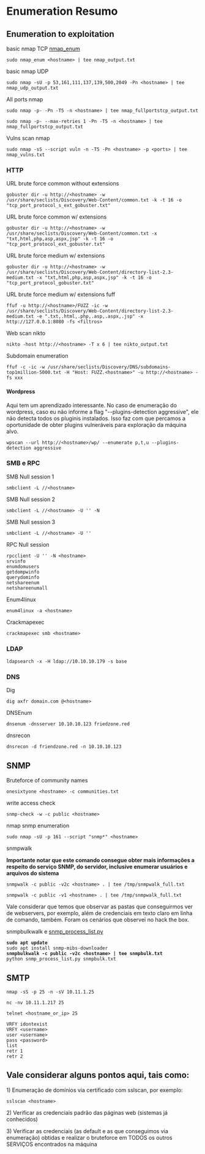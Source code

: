 # Enumeration Resumo

## Enumeration to exploitation

basic nmap TCP [nmap\_enum](https://app.gitbook.com/o/2Zy5rWlDaAhU300B2fZ9/s/G7hJBZ74BeKBgUnukZ44/scripts/nmap\_enum)

```
sudo nmap_enum <hostname> | tee nmap_output.txt
```

basic nmap UDP

```
sudo nmap -sU -p 53,161,111,137,139,500,2049 -Pn <hostname> | tee nmap_udp_output.txt
```

All ports nmap

```
sudo nmap -p- -Pn -T5 -n <hostname> | tee nmap_fullportstcp_output.txt
```

```
sudo nmap -p- --max-retries 1 -Pn -T5 -n <hostname> | tee nmap_fullportstcp_output.txt
```

Vulns scan nmap

```
sudo nmap -sS --script vuln -n -T5 -Pn <hostname> -p <ports> | tee nmap_vulns.txt
```

### HTTP

URL brute force common without extensions

```
gobuster dir -u http://<hostname> -w /usr/share/seclists/Discovery/Web-Content/common.txt -k -t 16 -o "tcp_port_protocol_s_ext_gobuster.txt"
```

URL brute force common w/ extensions

```
gobuster dir -u http://<hostname> -w /usr/share/seclists/Discovery/Web-Content/common.txt -x "txt,html,php,asp,aspx,jsp" -k -t 16 -o "tcp_port_protocol_ext_gobuster.txt"
```

URL brute force medium w/ extensions

```
gobuster dir -u http://<hostname> -w /usr/share/seclists/Discovery/Web-Content/directory-list-2.3-medium.txt -x "txt,html,php,asp,aspx,jsp" -k -t 16 -o "tcp_port_protocol_gobuster.txt"
```

URL brute force medium w/ extensions fuff

```
ffuf -u http://<hostname>/FUZZ -ic -w /usr/share/seclists/Discovery/Web-Content/directory-list-2.3-medium.txt -e ".txt,.html,.php,.asp,.aspx,.jsp" -x http://127.0.0.1:8080 -fs <filtros>
```

Web scan nikto

```
nikto -host http://<hostname> -T x 6 | tee nikto_output.txt
```

Subdomain enumeration

```
ffuf -c -ic -w /usr/share/seclists/Discovery/DNS/subdomains-top1million-5000.txt -H "Host: FUZZ.<hostname>" -u http://<hostname> -fs xxx
```

#### Wordpress

Aqui tem um aprendizado interessante. No caso de enumeração do wordpress, caso eu não informe a flag "--plugins-detection aggressive", ele não detecta todos os pluginis instalados. Isso faz com que percamos a oportunidade de obter plugins vulneráveis para exploração da máquina alvo.

```
wpscan --url http://<hostname>/wp/ --enumerate p,t,u --plugins-detection aggressive
```

### SMB e RPC

SMB Null session 1

```
smbclient -L //<hostname>
```

SMB Null session 2

```
smbclient -L //<hostname> -U '' -N
```

SMB Null session 3

```
smbclient -L //<hostname> -U ''
```

RPC Null session

```
rpcclient -U '' -N <hostname>
srvinfo
enumdomusers
getdompwinfo
querydominfo
netshareenum
netshareenumall
```

Enum4linux

```
enum4linux -a <hostname>
```

Crackmapexec

```
crackmapexec smb <hostname>
```

### LDAP

```
ldapsearch -x -H ldap://10.10.10.179 -s base
```

### DNS

Dig

```
dig axfr domain.com @<hostname>
```

DNSEnum

```
dnsenum -dnsserver 10.10.10.123 friedzone.red
```

dnsrecon

```
dnsrecon -d friendzone.red -n 10.10.10.123
```

## SNMP

Bruteforce of community names

```
onesixtyone <hostname> -c communities.txt
```

write access check

```
snmp-check -w -c public <hostname>
```

nmap snmp enumeration

```
sudo nmap -sU -p 161 --script "snmp*" <hostname>
```

snmpwalk

**Importante notar que este comando consegue obter mais informações a respeito do serviço SNMP, do servidor, inclusive enumerar usuários e arquivos do sistema**

```
snmpwalk -c public -v2c <hostname> . | tee /tmp/snmpwalk_full.txt
```

```
snmpwalk -c public -v1 <hostname> . | tee /tmp/snmpwalk_full.txt
```

Vale considerar que temos que observar as pastas que conseguirmos ver de webservers, por exemplo, além de credenciais em texto claro em linha de comando, também. Foram os cenários que observei no hack the box.

snmpbulkwalk e [snmp\_process\_list.py](scripts/snmp\_process\_list.py.md)

<pre><code><strong>sudo apt update
</strong>sudo apt install snmp-mibs-downloader
<strong>snmpbulkwalk -c public -v2c &#x3C;hostname> | tee snmpbulk.txt
</strong>python snmp_process_list.py snmpbulk.txt
</code></pre>

## SMTP

```
nmap -sS -p 25 -n -sV 10.11.1.25
```

```
nc -nv 10.11.1.217 25
```

```
telnet <hostname_or_ip> 25
```

```
VRFY idontexist
VRFY <username>
user <username>
pass <password>
list
retr 1
retr 2

```

## Vale considerar alguns pontos aqui, tais como:

1\) Enumeração de domínios via certificado com sslscan, por exemplo:

```
sslscan <hostname>
```

2\) Verificar as credenciais padrão das páginas web (sistemas já conhecidos)

3\) Verificar as credenciais (as default e as que conseguimos via enumeração) obtidas e realizar o bruteforce em TODOS os outros SERVIÇOS encontrados na máquina
